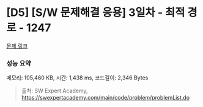 # [D5] [S/W 문제해결 응용] 3일차 - 최적 경로 - 1247 

[문제 링크](https://swexpertacademy.com/main/code/problem/problemDetail.do?contestProbId=AV15OZ4qAPICFAYD) 

### 성능 요약

메모리: 105,460 KB, 시간: 1,438 ms, 코드길이: 2,346 Bytes



> 출처: SW Expert Academy, https://swexpertacademy.com/main/code/problem/problemList.do